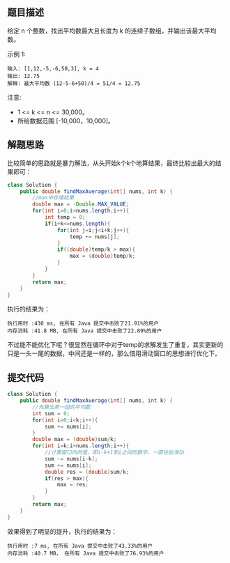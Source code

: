 ## 题目描述
给定 n 个整数，找出平均数最大且长度为 k 的连续子数组，并输出该最大平均数。

示例 1:

```
输入: [1,12,-5,-6,50,3], k = 4
输出: 12.75
解释: 最大平均数 (12-5-6+50)/4 = 51/4 = 12.75
```
注意:

- 1 <= k <= n <= 30,000。
- 所给数据范围 [-10,000，10,000]。

## 解题思路

比较简单的思路就是暴力解法，从头开始k个k个地算结果，最终比较出最大的结果即可：

```java
class Solution {
    public double findMaxAverage(int[] nums, int k) {
        //max中存储结果
        double max = -Double.MAX_VALUE;
        for(int i=0;i<nums.length;i++){
            int temp = 0;
            if(i+k<=nums.length){
                for(int j=i;j<i+k;j++){
                    temp += nums[j];
                }
                if((double)temp/k > max){
                    max = (double)temp/k;
                }
            }
        }
        return max;
    }
}
```

执行的结果为：

```
执行用时 :430 ms, 在所有 Java 提交中击败了21.91%的用户
内存消耗 :41.8 MB, 在所有 Java 提交中击败了22.89%的用户
```

不过能不能优化下呢？很显然在循环中对于temp的求解发生了重复，其实更新的只是一头一尾的数据，中间还是一样的，那么借用滑动窗口的思想进行优化下。


## 提交代码


```java
class Solution {
    public double findMaxAverage(int[] nums, int k) {
        //先算出第一组的平均数
        int sum = 0;
        for(int i=0;i<k;i++){
            sum += nums[i];
        }
        double max = (double)sum/k;
        for(int i=k;i<nums.length;i++){
            //计算窗口内的值，即i-k+1到i之间的数字，一直往后滑动
            sum -= nums[i-k];
            sum += nums[i];
            double res = (double)sum/k;
            if(res > max){
                max = res;
            }
        }
        return max;
    }
}
```

效果得到了明显的提升，执行的结果为：
```
执行用时 :7 ms, 在所有 Java 提交中击败了43.33%的用户
内存消耗 :40.7 MB， 在所有 Java 提交中击败了76.93%的用户
```

